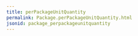 ```yaml
---
title: perPackageUnitQuantity
permalink: Package.perPackageUnitQuantity.html
jsonid: package_perpackageunitquantity
---
```

